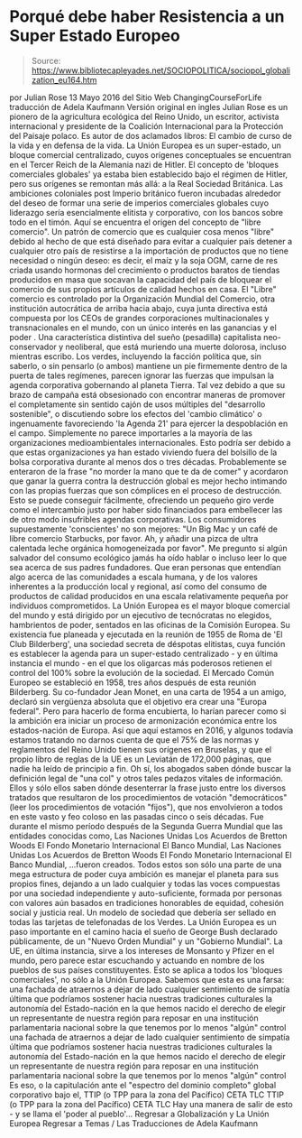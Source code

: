 # Porqué debe haber Resistencia a un Super Estado Europeo

> Source: https://www.bibliotecapleyades.net/SOCIOPOLITICA/sociopol_globalization_eu164.htm

por Julian Rose 13 Mayo 2016
del Sitio Web ChangingCourseForLife
traducción de Adela Kaufmann Versión original en ingles
Julian Rose es un pionero de la agricultura ecológica del Reino Unido, un escritor, activista internacional y presidente de la Coalición Internacional para la Protección del Paisaje polaco.
Es autor de dos aclamados libros: El cambio de curso de la vida y en defensa de la vida.
La Unión Europea es un super-estado, un bloque comercial centralizado, cuyos orígenes conceptuales se encuentran en el Tercer Reich de la Alemania nazi de Hitler. El concepto de 'bloques comerciales globales' ya estaba bien establecido bajo el régimen de Hitler, pero sus orígenes se remontan más allá: a la Real Sociedad Británica.
Las ambiciones coloniales post Imperio británico fueron incubadas alrededor del deseo de formar una serie de imperios comerciales globales cuyo liderazgo sería esencialmente elitista y corporativo, con los bancos sobre todo en el timón.
Aquí se encuentra el origen del concepto de "libre comercio".
Un patrón de comercio que es cualquier cosa menos "libre" debido al hecho de que está diseñado para evitar a cualquier país detener a cualquier otro país de resistirse a la importación de productos que no tiene necesidad o ningún deseo:
es decir, el maíz y la soja OGM, carne de res criada usando hormonas del crecimiento o productos baratos de tiendas producidos en masa que socavan la capacidad del país de bloquear el comercio de sus propios artículos de calidad hechos en casa.
El "Libre" comercio es controlado por la Organización Mundial del Comercio, otra institución autocrática de arriba hacia abajo, cuya junta directiva está compuesta por los CEOs de grandes corporaciones multinacionales y transnacionales en el mundo, con un único interés en las ganancias y el poder .
Una característica distintiva del sueño (pesadilla) capitalista neo-conservador y neoliberal, que está muriendo una muerte dolorosa, incluso mientras escribo.
Los verdes, incluyendo la facción política que, sin saberlo, o sin pensarlo (o ambos) mantiene un pie firmemente dentro de la puerta de tales regímenes, parecen ignorar las fuerzas que impulsan la agenda corporativa gobernando al planeta Tierra.
Tal vez debido a que su brazo de campaña está obsesionado con encontrar maneras de promover el completamente sin sentido cajón de usos múltiples del "desarrollo sostenible", o discutiendo sobre los efectos del 'cambio climático' o ingenuamente favoreciendo 'la Agenda 21' para ejercer la despoblación en el campo.
Simplemente no parece importarles a la mayoría de las organizaciones medioambientales internacionales.
Esto podría ser debido a que estas organizaciones ya han estado viviendo fuera del bolsillo de la bolsa corporativa durante al menos dos o tres décadas. Probablemente se enteraron de la frase "no morder la mano que te da de comer" y acordaron que ganar la guerra contra la destrucción global es mejor hecho intimando con las propias fuerzas que son cómplices en el proceso de destrucción.
Esto se puede conseguir fácilmente, ofreciendo un pequeño giro verde como el intercambio justo por haber sido financiados para embellecer las de otro modo insufribles agendas corporativas.
Los consumidores supuestamente 'conscientes' no son mejores:
"Un Big Mac y un café de libre comercio Starbucks, por favor. Ah, y añadir una pizca de ultra calentada leche orgánica homogeneizada por favor".
Me pregunto si algún salvador del consumo ecológico jamás ha oído hablar o incluso leer lo que sea acerca de sus padres fundadores.
Que eran personas que entendían algo acerca de las comunidades a escala humana, y de los valores inherentes a la producción local y regional, así como del consumo de productos de calidad producidos en una escala relativamente pequeña por individuos comprometidos.
La Unión Europea es el mayor bloque comercial del mundo y está dirigido por un ejecutivo de tecnócratas no elegidos, hambrientos de poder, sentados en las oficinas de la Comisión Europea.
Su existencia fue planeada y ejecutada en la reunión de 1955 de Roma de 'El Club Bilderberg', una sociedad secreta de déspotas elitistas, cuya función es establecer la agenda para un super-estado centralizado - y en última instancia el mundo - en el que los oligarcas más poderosos retienen el control del 100% sobre la evolución de la sociedad.
El Mercado Común Europeo se estableció en 1958, tres años después de esta reunión Bilderberg.
Su co-fundador Jean Monet, en una carta de 1954 a un amigo, declaró sin vergüenza absoluta que el objetivo era crear una "Europa federal".
Pero para hacerlo de forma encubierta, lo harían parecer como si la ambición era iniciar un proceso de armonización económica entre los estados-nación de Europa.
Así que aquí estamos en 2016, y algunos todavía estamos tratando no darnos cuenta de que el 75% de las normas y reglamentos del Reino Unido tienen sus orígenes en Bruselas, y que el propio libro de reglas de la UE es un Leviatán de 172,000 páginas, que nadie ha leído de principio a fin.
Oh sí, los abogados saben dónde buscar la definición legal de "una col" y otros tales pedazos vitales de información.
Ellos y sólo ellos saben dónde desenterrar la frase justo entre los diversos tratados que resultaron de los procedimientos de votación "democráticos" (leer los procedimientos de votación "fijos"), que nos envolvieron a todos en este vasto y feo coloso en las pasadas cinco o seis décadas.
Fue durante el mismo período después de la Segunda Guerra Mundial que las entidades conocidas como,
Las Naciones Unidas Los Acuerdos de Bretton Woods El Fondo Monetario Internacional El Banco Mundial,
Las Naciones Unidas
Los Acuerdos de Bretton Woods
El Fondo Monetario Internacional
El Banco Mundial,
...fueron creados.
Todos estos son sólo una parte de una mega estructura de poder cuya ambición es manejar el planeta para sus propios fines, dejando a un lado cualquier y todas las voces compuestas por una sociedad independiente y auto-suficiente, formada por personas con valores aún basados en tradiciones honorables de equidad, cohesión social y justicia real. Un modelo de sociedad que debería ser sellado en todas las tarjetas de telefonadas de los Verdes.
La Unión Europea es un paso importante en el camino hacia el sueño de George Bush declarado públicamente, de un "Nuevo Orden Mundial" y un "Gobierno Mundial".
La UE, en última instancia, sirve a los intereses de Monsanto y Pfizer en el mundo, pero parece estar escuchando y actuando en nombre de los pueblos de sus países constituyentes.
Esto se aplica a todos los 'bloques comerciales', no sólo a la Unión Europea.
Sabemos que esta es una farsa:
una fachada de atraernos a dejar de lado cualquier sentimiento de simpatía última que podríamos sostener hacia nuestras tradiciones culturales la autonomía del Estado-nación en la que hemos nacido el derecho de elegir un representante de nuestra región para reposar en una institución parlamentaria nacional sobre la que tenemos por lo menos "algún" control
una fachada de atraernos a dejar de lado cualquier sentimiento de simpatía última que podríamos sostener hacia nuestras tradiciones culturales
la autonomía del Estado-nación en la que hemos nacido
el derecho de elegir un representante de nuestra región para reposar en una institución parlamentaria nacional sobre la que tenemos por lo menos "algún" control
Es eso, o la capitulación ante el "espectro del dominio completo" global corporativo bajo el,
TTIP (o TPP para la zona del Pacífico) CETA TLC
TTIP (o TPP para la zona del Pacífico)
CETA
TLC
Hay una manera de salir de esto - y se llama el 'poder al pueblo'...
Regresar a Globalización y La Unión Europea
Regresar a Temas / Las Traducciones de Adela Kaufmann
